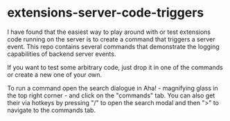 # extensions-server-code-triggers
I have found that the easiest way to play around with or test extensions code running on the server is to create a command that triggers a server event. This repo contains several commands that demonstrate the logging capabilities of backend server events. 

If you want to test some arbitrary code, just drop it in one of the commands or create a new one of your own. 

To run a command open the search dialogue in Aha! - magnifying glass in the top right corner - and click on the "commands" tab. You can also get their via hotkeys by pressing "/" to open the search modal and then ">" to navigate to the commands tab.
